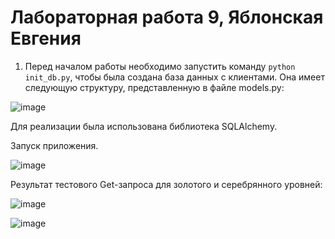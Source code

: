 # Лабораторная работа 9, Яблонская Евгения

1. Перед началом работы необходимо запустить команду ```python init_db.py```, чтобы была создана база данных с клиентами. Она имеет следующую структуру, представленную в файле models.py:

![image](https://github.com/user-attachments/assets/213cb434-ef7a-4443-ad73-d6321541cda6)

Для реализации была использована библиотека SQLAlchemy.

Запуск приложения.

![image](https://github.com/user-attachments/assets/dafdf1bf-b46f-4315-90a2-5512fb3d8f34)

Результат тестового Get-запроса для золотого и серебрянного уровней:

![image](https://github.com/user-attachments/assets/216c7cb4-61bf-47c1-8efb-a8719d97b8bc)

![image](https://github.com/user-attachments/assets/a9a2401b-bc9e-4340-bfa3-f115c2f8e6b2)

